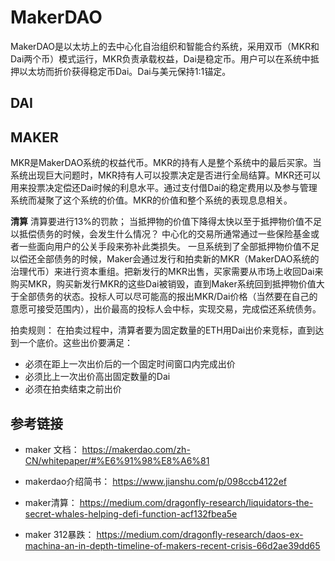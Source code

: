 # MakerDAO
MakerDAO是以太坊上的去中心化自治组织和智能合约系统，采用双币（MKR和Dai两个币）模式运行，MKR负责承载权益，Dai是稳定币。用户可以在系统中抵押以太坊而折价获得稳定币Dai。Dai与美元保持1:1锚定。

## DAI


## MAKER
MKR是MakerDAO系统的权益代币。MKR的持有人是整个系统中的最后买家。当系统出现巨大问题时，MKR持有人可以投票决定是否进行全局结算。MKR还可以用来投票决定偿还Dai时候的利息水平。通过支付借Dai的稳定费用以及参与管理系统而凝聚了这个系统的价值。MKR的价值和整个系统的表现息息相关。

**清算**
清算要进行13%的罚款；
当抵押物的价值下降得太快以至于抵押物价值不足以抵偿债务的时候，会发生什么情况？
中心化的交易所通常通过一些保险基金或者一些面向用户的公关手段来弥补此类损失。
一旦系统到了全部抵押物价值不足以偿还全部债务的时候，Maker会通过发行和拍卖新的MKR（MakerDAO系统的治理代币）来进行资本重组。把新发行的MKR出售，买家需要从市场上收回Dai来购买MKR，购买新发行MKR的这些Dai被销毁，直到Maker系统回到抵押物价值大于全部债务的状态。投标人可以尽可能高的报出MKR/Dai价格（当然要在自己的意愿可接受范围内），出价最高的投标人会中标，实现交易，完成偿还系统债务。

拍卖规则：
在拍卖过程中，清算者要为固定数量的ETH用Dai出价来竞标，直到达到一个底价。这些出价要满足：
- 必须在距上一次出价后的一个固定时间窗口内完成出价
- 必须比上一次出价高出固定数量的Dai
- 必须在拍卖结束之前出价



## 参考链接
- maker 文档： 
https://makerdao.com/zh-CN/whitepaper/#%E6%91%98%E8%A6%81
- makerdao介绍简书：
https://www.jianshu.com/p/098ccb4122ef
- maker清算：
https://medium.com/dragonfly-research/liquidators-the-secret-whales-helping-defi-function-acf132fbea5e

- maker 312暴跌： 
https://medium.com/dragonfly-research/daos-ex-machina-an-in-depth-timeline-of-makers-recent-crisis-66d2ae39dd65


